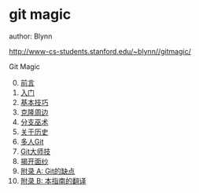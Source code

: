 # git magic 

author: Blynn

<http://www-cs-students.stanford.edu/~blynn//gitmagic/>

Git Magic


0. [前言](preface.md 'Preface')
1. [入门](intro.md 'Introduction')
2. [基本技巧](basic.md 'Basic Tricks')
3. [克隆周边](clone.md 'Cloning Around')
4. [分支巫术](branch.md 'Branch Wizardry')
5. [关于历史](history.md 'Lessons of History')
6. [多人Git](multiplayer 'Multiplayer Git')
7. [Git大师技](grandmaster.md 'Git Grandmastery')
8. [揭开面纱]( secrets.md 'Secrets Revealed')
9. [附录 A: Git的缺点](drawbacks.md 'Git Shortcomings')
10. [附录 B: 本指南的翻译](translate.md 'Translating This Guide')

